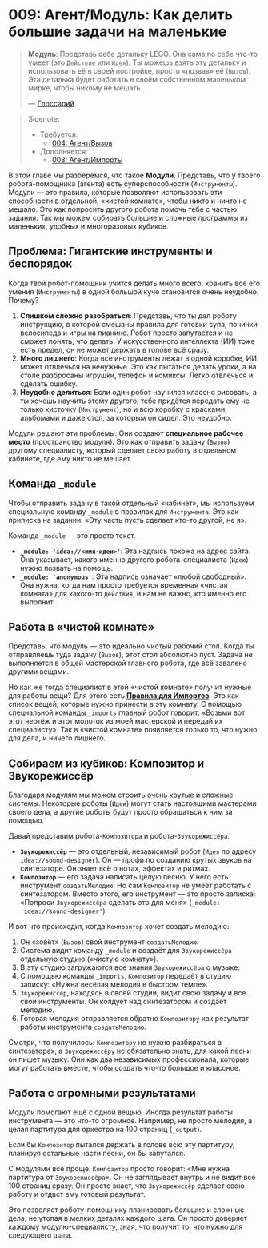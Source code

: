 # 009: Агент/Модуль: Как делить большие задачи на маленькие

> **Модуль**: Представь себе детальку LEGO. Она сама по себе что-то умеет (это `Действие` или `Идея`). Ты можешь взять эту детальку и использовать её в своей постройке, просто «позвав» её (`Вызов`). Эта деталька будет работать в своём собственном маленьком мирке, чтобы никому не мешать.
>
> — [Глоссарий](./000_glossary.md)

> Sidenote:
>
> - Требуется:
>   - [004: Агент/Вызов](./004_agent_call.md)
> - Дополняется:
>   - [008: Агент/Импорты](./008_agent_imports.md)

В этой главе мы разберёмся, что такое **Модули**. Представь, что у твоего робота-помощника (агента) есть суперспособности (`Инструменты`). Модули — это правила, которые позволяют использовать эти способности в отдельной, «чистой комнате», чтобы никто и ничто не мешало. Это как попросить другого робота помочь тебе с частью задания. Так мы можем собирать большие и сложные программы из маленьких, удобных и многоразовых кубиков.

## Проблема: Гигантские инструменты и беспорядок

Когда твой робот-помощник учится делать много всего, хранить все его умения (`Инструменты`) в одной большой куче становится очень неудобно. Почему?

1.  **Слишком сложно разобраться**: Представь, что ты дал роботу инструкцию, в которой смешаны правила для готовки супа, починки велосипеда и игры на пианино. Робот просто запутается и не сможет понять, что делать. У искусственного интеллекта (ИИ) тоже есть предел, он не может держать в голове всё сразу.
2.  **Много лишнего**: Когда все инструменты лежат в одной коробке, ИИ может отвлечься на ненужные. Это как пытаться делать уроки, а на столе разбросаны игрушки, телефон и комиксы. Легко отвлечься и сделать ошибку.
3.  **Неудобно делиться**: Если один робот научился классно рисовать, а ты хочешь научить этому другого, тебе придётся передать ему не только кисточку (`Инструмент`), но и всю коробку с красками, альбомами и даже стол, за которым он сидел. Это неудобно.

Модули решают эти проблемы. Они создают **специальное рабочее место** (пространство модуля). Это как отправить задачу (`Вызов`) другому специалисту, который сделает свою работу в отдельном кабинете, где ему никто не мешает.

## Команда `_module`

Чтобы отправить задачу в такой отдельный «кабинет», мы используем специальную команду `_module` в правилах для `Инструмента`. Это как приписка на задании: «Эту часть пусть сделает кто-то другой, не я».

Команда `_module` — это просто текст.

- **`_module: 'idea://<имя-идеи>'`**: Эта надпись похожа на адрес сайта. Она указывает, какого именно другого робота-специалиста (`Идею`) нужно позвать на помощь.
- **`_module: 'anonymous'`**: Эта надпись означает «любой свободный». Она нужна, когда нам просто требуется временная «чистая комната» для какого-то `Действия`, и нам не важно, кто именно его выполнит.

## Работа в «чистой комнате»

Представь, что модуль — это идеально чистый рабочий стол. Когда ты отправляешь туда задачу (`Вызов`), этот стол абсолютно пуст. Задача не выполняется в общей мастерской главного робота, где всё завалено другими вещами.

Но как же тогда специалист в этой «чистой комнате» получит нужные для работы вещи? Для этого есть **[Правила для Импортов](./008_agent_imports.md)**. Это как список вещей, которые нужно принести в эту комнату. С помощью специальной команды `_imports` главный робот говорит: «Возьми вот этот чертёж и этот молоток из моей мастерской и передай их специалисту». Так в «чистой комнате» появляется только то, что нужно для дела, и ничего лишнего.

## Собираем из кубиков: Композитор и Звукорежиссёр

Благодаря модулям мы можем строить очень крутые и сложные системы. Некоторые роботы (`Идеи`) могут стать настоящими мастерами своего дела, а другие роботы будут просто обращаться к ним за помощью.

Давай представим робота-`Композитора` и робота-`Звукорежиссёра`.

- **`Звукорежиссёр`** — это отдельный, независимый робот (`Идея` по адресу `idea://sound-designer`). Он — профи по созданию крутых звуков на синтезаторе. Он знает всё о нотах, эффектах и ритмах.
- **`Композитор`** — его задача написать целую песню. У него есть инструмент `создатьМелодию`. Но сам `Композитор` не умеет работать с синтезатором. Вместо этого, его инструмент — это просто записка: «Попроси `Звукорежиссёра` сделать это для меня» (`_module: 'idea://sound-designer'`)

И вот что происходит, когда `Композитор` хочет создать мелодию:

1.  Он «зовёт» (`Вызов`) свой инструмент `создатьМелодию`.
2.  Система видит команду `_module` и создаёт для `Звукорежиссёра` отдельную студию («чистую комнату»).
3.  В эту студию загружаются все знания `Звукорежиссёра` о музыке.
4.  С помощью команды `_imports`, `Композитор` передаёт в студию записку: «Нужна весёлая мелодия в быстром темпе».
5.  `Звукорежиссёр`, находясь в своей студии, видит свою задачу и все свои инструменты. Он колдует над синтезатором и создаёт мелодию.
6.  Готовая мелодия отправляется обратно `Композитору` как результат работы инструмента `создатьМелодию`.

Смотри, что получилось: `Композитору` не нужно разбираться в синтезаторах, а `Звукорежиссёру` не обязательно знать, для какой песни он пишет музыку. Они как два независимых профессионала, которые могут работать вместе, чтобы создать что-то большое и классное.

## Работа с огромными результатами

Модули помогают ещё с одной вещью. Иногда результат работы инструмента — это что-то огромное. Например, не просто мелодия, а целая партитура для оркестра на 100 страниц (`_output`).

Если бы `Композитор` пытался держать в голове всю эту партитуру, планируя остальные части песни, он бы запутался.

С модулями всё проще. `Композитор` просто говорит: «Мне нужна партитура от `Звукорежиссёра`». Он не заглядывает внутрь и не видит все 100 страниц сразу. Он просто знает, что `Звукорежиссёр` сделает свою работу и отдаст ему готовый результат.

Это позволяет роботу-помощнику планировать большие и сложные дела, не утопая в мелких деталях каждого шага. Он просто доверяет каждому модулю-специалисту, зная, что получит то, что нужно для следующего шага.